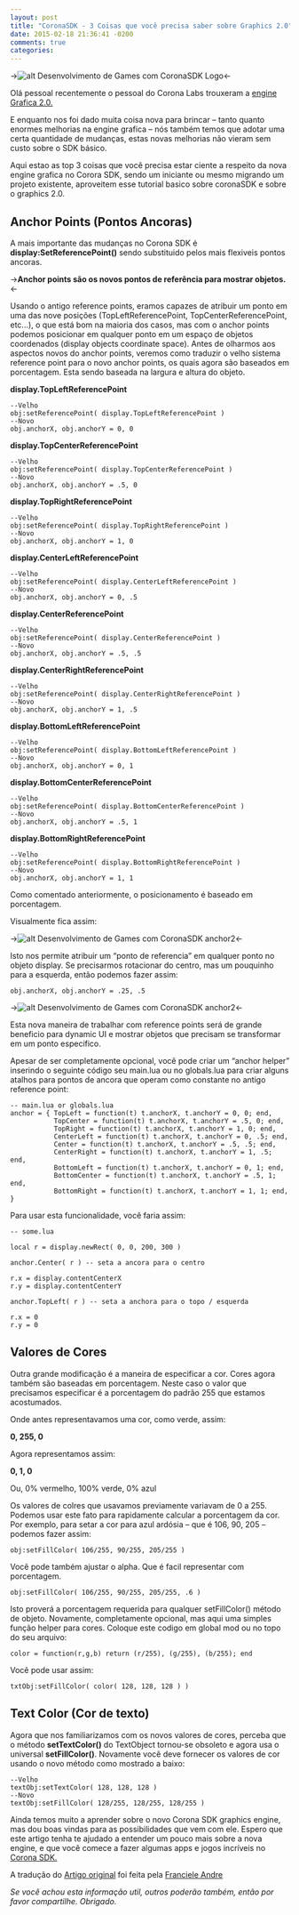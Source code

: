```yaml
---
layout: post
title: "CoronaSDK - 3 Coisas que você precisa saber sobre Graphics 2.0"
date: 2015-02-18 21:36:41 -0200
comments: true
categories:
---
```


->![alt Desenvolvimento de Games com CoronaSDK Logo](/images/2015-02-18-coronasdk-3-coisas-que-voce-precisa-saber-sobre-graphics-2-dot-0/coronasdk_logo.png)<-

Olá pessoal recentemente o pessoal do Corona Labs trouxeram a [engine Grafica 2.0.](http://coronalabs.com/blog/2013/11/14/new-public-release-and-graphics-2-0/)

E enquanto nos foi dado muita coisa nova para brincar – tanto quanto enormes melhorias na engine grafica – nós também temos que adotar uma certa quantidade de mudanças, estas novas melhorias não vieram sem custo sobre o SDK básico.

Aqui estao as top 3 coisas que você precisa estar ciente a respeito da nova engine grafica no Corora SDK, sendo um iniciante ou mesmo migrando um projeto existente, aproveitem esse tutorial basico sobre coronaSDK e sobre o graphics 2.0.

<!-- more -->

## Anchor Points (Pontos Ancoras)

A mais importante das mudanças no Corona SDK é **display:SetReferencePoint()** sendo substituido pelos mais flexiveis pontos ancoras.

->**Anchor points são os novos pontos de referência para mostrar objetos.**<-

Usando o antigo reference points, eramos capazes de atribuir um ponto em uma das nove posições (TopLeftReferencePoint, TopCenterReferencePoint, etc...), o que está bom na maioria dos casos, mas com o anchor points podemos posicionar em qualquer ponto em um espaço de objetos coordenados (display objects coordinate space). Antes de olharmos aos aspectos novos do anchor points, veremos como traduzir o velho sistema reference point para o novo anchor points, os quais agora são baseados em porcentagem. Esta sendo baseada na largura e altura do objeto.

**display.TopLeftReferencePoint**
```
--Velho
obj:setReferencePoint( display.TopLeftReferencePoint )
--Novo
obj.anchorX, obj.anchorY = 0, 0
```
**display.TopCenterReferencePoint**
```
--Velho
obj:setReferencePoint( display.TopCenterReferencePoint )
--Novo
obj.anchorX, obj.anchorY = .5, 0
```
**display.TopRightReferencePoint**
```
--Velho
obj:setReferencePoint( display.TopRightReferencePoint )
--Novo
obj.anchorX, obj.anchorY = 1, 0
```
**display.CenterLeftReferencePoint**
```
--Velho
obj:setReferencePoint( display.CenterLeftReferencePoint )
--Novo
obj.anchorX, obj.anchorY = 0, .5
```
**display.CenterReferencePoint**
```
--Velho
obj:setReferencePoint( display.CenterReferencePoint )
--Novo
obj.anchorX, obj.anchorY = .5, .5
```
**display.CenterRightReferencePoint**
```
--Velho
obj:setReferencePoint( display.CenterRightReferencePoint )
--Novo
obj.anchorX, obj.anchorY = 1, .5
```
**display.BottomLeftReferencePoint**
```
--Velho
obj:setReferencePoint( display.BottomLeftReferencePoint )
--Novo
obj.anchorX, obj.anchorY = 0, 1
```
**display.BottomCenterReferencePoint**
```
--Velho
obj:setReferencePoint( display.BottomCenterReferencePoint )
--Novo
obj.anchorX, obj.anchorY = .5, 1
```
**display.BottomRightReferencePoint**
```
--Velho
obj:setReferencePoint( display.BottomRightReferencePoint )
--Novo
obj.anchorX, obj.anchorY = 1, 1
```

Como comentado anteriormente, o posicionamento é baseado em porcentagem.

Visualmente fica assim:

->![alt Desenvolvimento de Games com CoronaSDK anchor2](/images/2015-02-18-coronasdk-3-coisas-que-voce-precisa-saber-sobre-graphics-2-dot-0/anchor1.png)<-


Isto nos permite atribuir um “ponto de referencia” em qualquer ponto no objeto display. Se precisarmos rotacionar do centro, mas um pouquinho para a esquerda, então podemos fazer assim:

```
obj.anchorX, obj.anchorY = .25, .5
```

->![alt Desenvolvimento de Games com CoronaSDK anchor2](/images/2015-02-18-coronasdk-3-coisas-que-voce-precisa-saber-sobre-graphics-2-dot-0/anchor2.png)<-


Esta nova maneira de trabalhar com reference points será de grande beneficio para dynamic UI e mostrar objetos que precisam se transformar em um ponto especifico.

Apesar de ser completamente opcional, você pode criar um “anchor helper” inserindo o seguinte código seu main.lua ou no globals.lua para criar alguns atalhos para pontos de ancora que operam como constante no antigo reference point:
```
-- main.lua or globals.lua
anchor = { TopLeft = function(t) t.anchorX, t.anchorY = 0, 0; end,
           TopCenter = function(t) t.anchorX, t.anchorY = .5, 0; end,
           TopRight = function(t) t.anchorX, t.anchorY = 1, 0; end,
           CenterLeft = function(t) t.anchorX, t.anchorY = 0, .5; end,
           Center = function(t) t.anchorX, t.anchorY = .5, .5; end,
           CenterRight = function(t) t.anchorX, t.anchorY = 1, .5; end,
           BottomLeft = function(t) t.anchorX, t.anchorY = 0, 1; end,
           BottomCenter = function(t) t.anchorX, t.anchorY = .5, 1; end,
           BottomRight = function(t) t.anchorX, t.anchorY = 1, 1; end, }
```
Para usar esta funcionalidade, você faria assim:
```
-- some.lua

local r = display.newRect( 0, 0, 200, 300 )

anchor.Center( r ) -- seta a ancora para o centro
 
r.x = display.contentCenterX
r.y = display.contentCenterY
 
anchor.TopLeft( r ) -- seta a anchora para o topo / esquerda
 
r.x = 0
r.y = 0

```

## Valores de Cores

Outra grande modificação é a maneira de especificar a cor. Cores agora também são baseadas em porcentagem. Neste caso o valor que precisamos especificar é a porcentagem do padrão 255 que estamos acostumados.

Onde antes representavamos uma cor, como verde, assim:

**0, 255, 0**

Agora representamos assim:

**0, 1, 0**

Ou, 0% vermelho, 100% verde, 0% azul

Os valores de colres que usavamos previamente variavam de 0 a 255. Podemos usar este fato para rapidamente calcular a porcentagem da cor.
Por exemplo, para setar a cor para azul ardósia – que é 106, 90, 205 – podemos fazer assim:

```
obj:setFillColor( 106/255, 90/255, 205/255 )
```
Você pode também ajustar o alpha. Que é facil representar com porcentagem.
```
obj:setFillColor( 106/255, 90/255, 205/255, .6 )
```
Isto proverá a porcentagem requerida para qualquer setFillColor() método de objeto.
Novamente, completamente opcional, mas aqui uma simples função helper para cores. Coloque este codigo em global mod ou no topo do seu arquivo:
```
color = function(r,g,b) return (r/255), (g/255), (b/255); end
```
Você pode usar assim:
```
txtObj:setFillColor( color( 128, 128, 128 ) )
```

## Text Color (Cor de texto)

Agora que nos familiarizamos com os novos valores de cores, perceba que o método **setTextColor()** do TextObject tornou-se obsoleto e agora usa o universal **setFillColor()**. Novamente você deve fornecer os valores de cor usando o novo método como mostrado a baixo:
```
--Velho
textObj:setTextColor( 128, 128, 128 )
--Novo
textObj:setFillColor( 128/255, 128/255, 128/255 )
```

Ainda temos muito a aprender sobre o novo Corona SDK graphics engine, mas dou boas vindas para as possibilidades que vem com ele. Espero que este artigo tenha te ajudado a entender um pouco mais sobre a nova engine, e que você comece a fazer algumas apps e jogos incríveis no [Corona SDK.](http://www.coronalabs.com/)

A tradução do [Artigo original](http://www.develephant.net/3-things-you-need-to-know-about-corona-sdk-graphics-2-0/) foi feita pela [Franciele Andre](br.linkedin.com/pub/franciele-andre/97/963/107/pt)

*Se você achou esta informação util, outros poderão também, então por favor compartilhe. Obrigado.*
